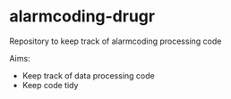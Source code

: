 # alarmcoding-drugr
Repository to keep track of alarmcoding processing code

Aims: 
- Keep track of data processing code
- Keep code tidy 
